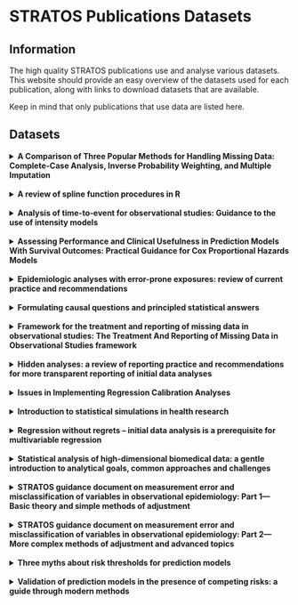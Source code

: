# STRATOS Publications Datasets

## Information
The high quality STRATOS publications use and analyse various datasets. This website should provide an easy overview of the datasets used for each publication, along with links to download datasets that are available.

Keep in mind that only publications that use data are listed here.

## Datasets

<!-- Publication --> 
<details>
  <summary><strong>A Comparison of Three Popular Methods for Handling Missing Data: Complete-Case Analysis, Inverse Probability Weighting, and Multiple Imputation</strong></summary>
  <br>

  <a href="https://www.stratos-initiative.org/sites/default/files/2022-10/00491241221113873.pdf" target="_blank">Publication Link</a>
  <br><br>
  <a href="https://beta.ukdataservice.ac.uk/datacatalogue/studies/study?id=5765" target="_blank">Dataset 1</a>
  <br>
  The Youth Cohort Time Series for England, Wales and Scotland, 1984-2002. Needs login to get access to data.

</details>

<br>
<!-- Publication --> 
<details>
  <summary><strong>A review of spline function procedures in R</strong></summary>
  <br>

  <a href="https://test1.drupaltest.imbi.uni-freiburg.de/sites/default/files/2021-10/Perperoglou-Review%20of%20spline%20function%20procedures%20in%20R.pdf" target="_blank">Publication Link</a>
  <br><br>
  <a href="https://search.r-project.org/CRAN/refmans/MultiKink/html/triceps.html" target="_blank">Dataset 1</a>
  <br>
  The Triceps Skinfold Thickness Dataset. Package must be loaded and data can be accessed through the R command.
  
</details>

<br>
<!-- Publication --> 
<details>
  <summary><strong>Analysis of time‐to‐event for observational studies: Guidance to the use of intensity models</strong></summary>
  <br>

  <a href="https://onlinelibrary.wiley.com/doi/full/10.1002/sim.8757" target="_blank">Publication Link</a>
  <br><br>
  <a href="http://publicifsv.sund.ku.dk/~pka/STRATOSTG8/" target="_blank">Dataset 1</a>
  <br>
  The PAD Dataset. The link brings you to the author's website, where you can click on "pad.rda" to download the dataset.
  <br><br>
  <a href="https://rochesterproject.org/" target="_blank">Dataset 2</a>
  <br>
  The NAFLD Dataset. The link brings you to the website of the Rochester Epidemiology Project. For further information on how the dataset in the paper was generated, see the <a href="https://onlinelibrary.wiley.com/action/downloadSupplement?doi=10.1002%2Fsim.8757&file=SIM_8757_intensity_supplement.pdf" target="_blank">Supplement S1</a> from the supporting information in the paper under section 3.
  <br><br>
  The Advanced Ovarian Cancer Dataset cannot be found online. The authors of the paper refer to the book "Dynamic Prediction in Clinical Survival Analysis" for further information, and this is a direct citation from this book: "The data originate from two clinical trials comparing different combination chemotherapies that were carried out in The Netherlands around 1980. For details see Neijt et al. (1984) and Neijt et al. (1987)."
  
</details>

<br>
<!-- Publication --> 
<details>
  <summary><strong>Assessing Performance and Clinical Usefulness in Prediction Models With Survival Outcomes: Practical Guidance for Cox Proportional Hazards Models</strong></summary>
  <br>

  <a href="https://stratos-initiative.org/sites/default/files/2023-07/McLernonetal-2023.pdf" target="_blank">Publication Link</a>
  <br><br>
  The breast cancer data for model development from the Netherlands and the breast cancer data for validation from Germany are not publicly available.
  
</details>

<br>
<!-- Publication --> 
<details>
  <summary><strong>Epidemiologic analyses with error-prone exposures: review of current practice and recommendations</strong></summary>
  <br>

  <a href="https://www.sciencedirect.com/science/article/pii/S104727971830156X?via%3Dihub" target="_blank">Publication Link</a>
  <br><br>
  The publication uses data from a literature survey, conducted by the authors.
  
</details>

<br>
<!-- Publication --> 
<details>
  <summary><strong>Formulating causal questions and principled statistical answers</strong></summary>
  <br>

  <a href="https://onlinelibrary.wiley.com/doi/10.1002/sim.8741" target="_blank">Publication Link</a>
  <br><br>
  The data used in the paper is a simulation based on the "Promotion of Breastfeeding Intervention Trial". For further information and the necessary code for replication, see Appendix 1/2 under "Supporting Information".
  
</details>

<br>
<!-- Publication --> 
<details>
  <summary><strong>Framework for the treatment and reporting of missing data in observational studies: The Treatment And Reporting of Missing Data in Observational Studies framework</strong></summary>
  <br>

  <a href="https://www.stratos-initiative.org/sites/default/files/2021-03/Lee_2020_new%281%29.pdf" target="_blank">Publication Link</a>
  <br><br>
  The ALSPAC data used in the paper is the result of linking multiple publicly available datasets, as described in section 2.
  
</details>

<br>
<!-- Publication --> 
<details>
  <summary><strong>Hidden analyses: a review of reporting practice and recommendations for more transparent reporting of initial data analyses</strong></summary>
  <br>

  <a href="https://test1.drupaltest.imbi.uni-freiburg.de/sites/default/files/2021-10/Huebneretal-2020.pdf" target="_blank">Publication Link</a>
  <br><br>
  The publication uses data from a literature survey, conducted by the authors.
  
</details>

<br>
<!-- Publication --> 
<details>
  <summary><strong>Issues in Implementing Regression Calibration Analyses</strong></summary>
  <br>

  <a href="https://academic.oup.com/aje/article/192/8/1406/7135817?login=true" target="_blank">Publication Link</a>
  <br><br>
  "The data used in this paper was obtained through submission and approval of a manuscript proposal to the Hispanic Community Health Study/Study of Latinos Publications Committee, as described on the HCHS/SOL website. For more details, see <a href="https://sites.cscc.unc.edu/hchs/publications-pub" target="_blank">here</a>"
  
</details>

<br>
<!-- Publication --> 
<details>
  <summary><strong>Introduction to statistical simulations in health research</strong></summary>
  <br>

  <a href="https://www.stratos-initiative.org/sites/default/files/2021-09/e039921.full_.pdf" target="_blank">Publication Link</a>
  <br><br>
  <a href="https://wwwn.cdc.gov/nchs/nhanes/search/datapage.aspx?Component=Laboratory&CycleBeginYear=2015" target="_blank">Dataset used for Simulation Example</a>
  <br>
  "Data from 5092 subjects in the 2015–2016 National Health and Nutrition Examination Survey (NHANES) are used...", for further information see the chapter "AN EXAMPLE OF A STATISTICAL SIMULATION". 
  
</details>

<br>
<!-- Publication --> 
<details>
  <summary><strong>Regression without regrets – initial data analysis is a prerequisite for multivariable regression</strong></summary>
  <br>

  <a href="https://bmcmedresmethodol.biomedcentral.com/articles/10.1186/s12874-024-02294-3" target="_blank">Publication Link</a>
  <br><br>
  <a href="https://zenodo.org/records/7554815" target="_blank">Dataset 1</a>
  <br>
  The Bacteremia Dataset. Further information is found in the link.
  
</details>

<br>
<!-- Publication --> 
<details>
  <summary><strong>Statistical analysis of high-dimensional biomedical data: a gentle introduction to analytical goals, common approaches and challenges</strong></summary>
  <br>

  <a href="https://bmcmedicine.biomedcentral.com/articles/10.1186/s12916-023-02858-y" target="_blank">Publication Link</a>
  <br><br>
  <a href="https://www.bioconductor.org/packages/devel/bioc/vignettes/edgeR/inst/doc/edgeRUsersGuide.pdf" target="_blank">Dataset 1</a>
  <br>
  The Yoruba Dataset. Located on page 60-61 in the link is R code that will load the dataset.
  <br><br>
  <a href="https://www.nature.com/articles/nrg2825#Sec4" target="_blank">Dataset 2</a>
  <br>
  Data from the 1000 genomes project. This data was used for figure 2. The Link in the publication for "Code and Data" is unfortunately broken.
  <br><br>
  <a href="https://www.ncbi.nlm.nih.gov/geo/query/acc.cgi?acc=GSE2164" target="_blank">Dataset 3</a>
  <br>
  The GSE2164 Dataset. Data can be downloaded directly at the bottom of website.
  <br><br>
  The FLGROSS Dataset is referenced <a href="https://onlinelibrary.wiley.com/doi/10.1002/bimj.201300222" target="_blank">here</a>, but no download is available.
  <br><br>
  <a href="https://www.sciencedirect.com/science/article/pii/S0378375807002571?via%3Dihub" target="_blank">Dataset 4</a>
  <br>
  The Lymphoma Dataset. Unfortunately the link in section 4.1 is broken.
  <br><br>
  <a href="https://montilab.github.io/BS831/articles/docs/quantileNormalization.html" target="_blank">Dataset 5</a>
  <br>
  The TCGA HNSCC Subset Dataset. Use the R code in the link to load the data.
  <br><br>
  <a href="https://evayiwenwang.github.io/Managing_batch_effects/" target="_blank">Dataset 6</a>
  <br>
  The Sponge Metagenomics Dataset. Use the R code in the link to load the data.
  <br><br>
  <a href="https://satijalab.org/seurat/archive/v1.4/pbmc3k_tutorial.html" target="_blank">Dataset 7</a>
  <br>
  The PBMC Dataset. The raw data is available from a link in the text at the very beginning.
  <br><br>
  <a href="https://s3-us-west-2.amazonaws.com/10x.files/samples/cell/pbmc3k/pbmc3k_filtered_gene_bc_matrices.tar.gz" target="_blank">Dataset 8</a>
  <br>
  The 10X PBMC Dataset. A direct download link. The analysis referenced in the paper was conducted <a href="https://bioconductor.org/books/3.12/OSCA/clustering.html" target="_blank">here</a>.
  <br><br>
  The SSID Project Data is referenced <a href="https://www.degruyter.com/document/doi/10.1515/noise-2020-0011/html" target="_blank">here</a>, but no data is publicly available.
  <br><br>
  <a href="https://cran.r-project.org/web/packages/clustra/vignettes/clustra_vignette.html" target="_blank">Dataset 9</a>
  <br>
  The Trajectory Data. The link provides code for simulating this dataset from the package clustra.
  <br><br>
  <a href="https://bioconductor.org/packages/release/bioc/vignettes/topGO/inst/doc/topGO.pdf" target="_blank">Dataset 10</a>
  <br>
  The topGO Dataset. The data is built into the package, and the link goes to a guide on how to prepare and use it.
  <br><br>
  <a href="https://www.cancer.gov/ccg/access-data#ccg-genomic-data-resources-by-program" target="_blank">Dataset 11</a>
  <br>
  The TCGA Ovarian Cancer Dataset. The Dataset should be available somewhere on the website in the link.
  <br><br>
  The CARDIIGAN Dataset is not publicly availabel.The plots are taken from <a href="https://bmjopen.bmj.com/content/7/4/e014467" target="_blank">here</a>.

  
  
  
</details>

<br>
<!-- Publication --> 
<details>
  <summary><strong>STRATOS guidance document on measurement error and misclassification of variables in observational epidemiology: Part 1—Basic theory and simple methods of adjustment</strong></summary>
  <br>

  <a href="https://test1.drupaltest.imbi.uni-freiburg.de/sites/default/files/2021-10/Keoghetal-2020.pdf" target="_blank">Publication Link</a>
  <br><br>
  "The OPEN Study data that illustrate the methods presented in this paper are available upon request to RFAB@mail.nih.gov. The request should specify the dataset used in analyses presented in the papers by Keogh et al (2020) and Shaw et al (2020). More information about these data can be obtained at https://epi.grants.cancer.gov/past-initiatives/open/"
  
</details>

<br>
<!-- Publication --> 
<details>
  <summary><strong>STRATOS guidance document on measurement error and misclassification of variables in observational epidemiology: Part 2—More complex methods of adjustment and advanced topics</strong></summary>
  <br>

  <a href="https://test1.drupaltest.imbi.uni-freiburg.de/sites/default/files/2021-10/Shawetal-2020.pdf" target="_blank">Publication Link</a>
  <br><br>
  "The OPEN Study data that illustrate the methods presented in this paper are available upon request to RFAB@mail.nih.gov. The request should specify the dataset used in analyses presented in the papers by Keogh et al (2020) and Shaw et al (2020). More information about these data can be obtained at https://epi.grants.cancer.gov/past-initiatives/open/"
  
</details>

<br>
<!-- Publication --> 
<details>
  <summary><strong>Three myths about risk thresholds for prediction models</strong></summary>
  <br>

  <a href="https://test1.drupaltest.imbi.uni-freiburg.de/sites/default/files/2021-10/Wynants-Three%20myths-BMCmed.pdf" target="_blank">Publication Link</a>
  <br><br>
  <a href="https://static-content.springer.com/esm/art%3A10.1186%2Fs12916-019-1425-3/MediaObjects/12916_2019_1425_MOESM1_ESM.csv" target="_blank">Dataset 1</a>
  <br>
  The Dataset containing only predicted probabilities of malignancy by the ADNEX model and the true outcomes.
  
</details>

<br>
<!-- Publication --> 
<details>
  <summary><strong>Validation of prediction models in the presence of competing risks: a guide through modern methods</strong></summary>
  <br>

  <a href="https://stratos-initiative.org/sites/default/files/2022-06/bmj-2021-069249.full_.pdf" target="_blank">Publication Link</a>
  <br><br>
  <a href="https://github.com/survival-lumc/ValidationCompRisks">Dataset 1</a>
  <br>
  The Breast Cancer Dataset.
  
</details>
